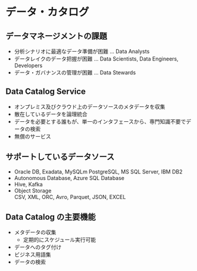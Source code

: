 # データ・カタログ

## データマネージメントの課題
- 分析シナリオに最適なデータ準備が困難 ... Data Analysts
- データレイクのデータ把握が困難 ... Data Scientists, Data Engineers, Developers
- データ・ガバナンスの管理が困難 ... Data Stewards

## Data Catalog Service
- オンプレミス及びクラウド上のデータソースのメタデータを収集
- 散在しているデータを論理統合
- データを必要とする誰もが、単一のインタフェースから、専門知識不要でデータの検索
- 無償のサービス

## サポートしているデータソース
- Oracle DB, Exadata, MySQLm PostgreSQL, MS SQL Server, IBM DB2
- Autonomous Database, Azure SQL Database
- Hive, Kafka
- Object Storage  
  CSV, XML, ORC, Avro, Parquet, JSON, EXCEL

## Data Catalog の主要機能
- メタデータの収集
  + 定期的にスケジュール実行可能
- データへのタグ付け
- ビジネス用語集
- データの検索
